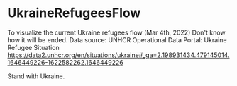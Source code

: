 # UkraineRefugeesFlow
To visualize the current Ukraine refugees flow (Mar 4th, 2022) Don't know how it will be ended.
Data source: UNHCR Operational Data Portal: Ukraine Refugee Situation 
https://data2.unhcr.org/en/situations/ukraine#_ga=2.198931434.479145014.1646449226-1622582262.1646449226

Stand with Ukraine.
